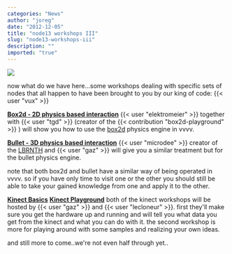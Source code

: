 ```yaml
---
categories: "News"
author: "joreg"
date: "2012-12-05"
title: "node13 workshops III"
slug: "node13-workshops-iii"
description: ""
imported: "true"
---
```



![](workshops.png)

now what do we have here...some workshops dealing with specific sets of nodes that all happen to have been brought to you by our king of code: {{< user "vux" >}}

**[Box2d - 2D physics based interaction](http://node13.vvvv.org/program/box2d-2d-physics-based-interaction)**
{{< user "elektromeier" >}} together with {{< user "tgd" >}} (creator of the {{< contribution "box2d-playground" >}} ) will show you how to use the [box2d](http://box2d.org/) physics engine in vvvv. 

**[Bullet - 3D physics based interaction](http://node13.vvvv.org/program/bullet-3d-physics-based-interaction)**
{{< user "microdee" >}} creator of the [LBRNTH](http://vimeo.com/35311617) and {{< user "gaz" >}} will give you a similar treatment but for the bullet physics engine. 

note that both box2d and bullet have a similar way of being operated in vvvv. so if you have only time to visit one or the other you should still be able to take your gained knowledge from one and apply it to the other. 

**[Kinect Basics](http://node13.vvvv.org/program/kinect-basics)**
**[Kinect Playground](http://node13.vvvv.org/program/kinect-playground)**
both of the kinect workshops will be hosted by {{< user "gaz" >}} and {{< user "lecloneur" >}}. first they'll make sure you get the hardware up and running and will tell you what data you get from the kinect and what you can do with it. the second workshop is more for playing around with some samples and realizing your own ideas.

and still more to come..we're not even half through yet..



